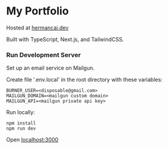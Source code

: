 # My Portfolio

Hosted at [hermancai.dev](https://hermancai.dev)

Built with TypeScript, Next.js, and TailwindCSS.

### Run Development Server

Set up an email service on Mailgun.

Create file '.env.local' in the root directory with these variables:

```
BURNER_USER=<disposable@gmail.com>
MAILGUN_DOMAIN=<mailgun custom domain>
MAILGUN_API=<mailgun private api key>
```

Run locally:

```
npm install
npm run dev
```

Open [localhost:3000](http:localhost:3000)

